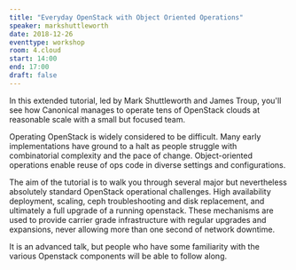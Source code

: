 ```yaml
---
title: "Everyday OpenStack with Object Oriented Operations"
speaker: markshuttleworth
date: 2018-12-26
eventtype: workshop
room: 4.cloud
start: 14:00
end: 17:00
draft: false
---
```


In this extended tutorial, led by Mark Shuttleworth and James Troup,
you'll see how Canonical manages to operate tens of OpenStack clouds at reasonable scale with a small but focused team.

Operating OpenStack is widely considered to be difficult.
Many early implementations have ground to a halt as people struggle with combinatorial complexity and the pace of change.
Object-oriented operations enable reuse of ops code in diverse settings and configurations.

The aim of the tutorial is to walk you through several major but nevertheless absolutely standard OpenStack operational challenges.
High availability deployment, scaling, ceph troubleshooting and disk replacement, and ultimately a full upgrade of a running openstack.
These mechanisms are used to provide carrier grade infrastructure with regular upgrades and expansions,
never allowing more than one second of network downtime.

It is an advanced talk, but people who have some familiarity with the various Openstack components will be able to follow along.
